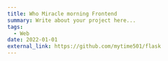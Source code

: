 ```yaml
---
title: Who Miracle morning Frontend
summary: Write about your project here...
tags:
  - Web
date: 2022-01-01
external_link: https://github.com/mytime501/flask
---
```

